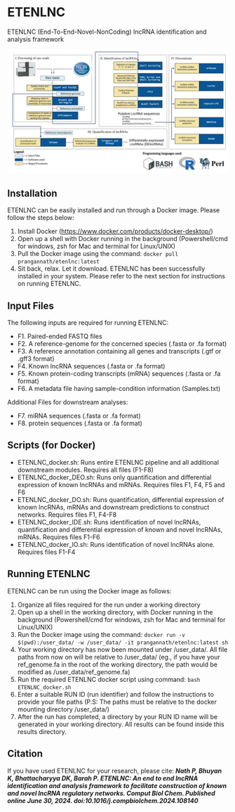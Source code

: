 # ETENLNC
ETENLNC (End-To-End-Novel-NonCoding) lncRNA identification and analysis framework

![ETENLNC workflow diagram.](https://github.com/EvolOMICS-TU/ETENLNC/blob/main/ETENLNC.svg?raw=TRUE)

## Installation
ETENLNC can be easily installed and run through a Docker image. Please follow the steps below:
1. Install Docker (https://www.docker.com/products/docker-desktop/)
2. Open up a shell with Docker running in the background (Powershell/cmd for windows, zsh for Mac and terminal for Linux/UNIX)
3. Pull the Docker image using the command:
   `docker pull prangannath/etenlnc:latest`
4. Sit back, relax. Let it download.
ETENLNC has been successfully installed in your system. Please refer to the next section for instructions on running ETENLNC.

## Input Files
The following inputs are required for running ETENLNC:
* F1. Paired-ended FASTQ files
* F2. A reference-genome for the concerned species (.fasta or .fa format)
* F3. A reference annotation containing all genes and transcripts (.gtf or .gff3 format)
* F4. Known lncRNA sequences (.fasta or .fa format)
* F5. Known protein-coding transcripts (mRNA) sequences (.fasta or .fa format)
* F6. A metadata file having sample-condition information (Samples.txt)

Additional Files for downstream analyses:
* F7. miRNA sequences (.fasta or .fa format)
* F8. protein sequences (.fasta or .fa format)

## Scripts (for Docker)
* ETENLNC_docker.sh: Runs entire ETENLNC pipeline and all additional downstream modules. Requires all files (F1-F8)
* ETENLNC_docker_DEO.sh: Runs only quantification and differential expression of known lncRNAs and mRNAs. Requires files F1, F4, F5 and F6
* ETENLNC_docker_DO.sh: Runs quantification, differential expression of known lncRNAs, mRNAs and downstream predictions to construct networks. Requires files F1, F4-F8
* ETENLNC_docker_IDE.sh: Runs identification of novel lncRNAs, quantification and differential expression of known and novel lncRNAs, mRNAs. Requires files F1-F6
* ETENLNC_docker_IO.sh: Runs identification of novel lncRNAs alone. Requires files F1-F4

## Running ETENLNC
ETENLNC can be run using the Docker image as follows:
1. Organize all files required for the run under a working directory
2. Open up a shell in the working directory, with Docker running in the background (Powershell/cmd for windows, zsh for Mac and terminal for Linux/UNIX)
3. Run the Docker image using the command:
`docker run -v $(pwd):/user_data/ -w /user_data/ -it prangannath/etenlnc:latest sh`
4. Your working directory has now been mounted under /user_data/. All file paths from now on will be relative to /user_data/ (eg., if you have your ref_genome.fa in the root of the working directory, the path would be modified as /user_data/ref_genome.fa)
5. Run the required ETENLNC docker script using command:
`bash ETENLNC_docker.sh`
6. Enter a suitable RUN ID (run identifier) and follow the instructions to provide your file paths (P.S: The paths must be relative to the docker mounting directory /user_data/)
7. After the run has completed, a directory by your RUN ID name will be generated in your working directory. All results can be found inside this results directory.

## Citation
If you have used ETENLNC for your research, please cite: 
***Nath P, Bhuyan K, Bhattacharyya DK, Barah P. ETENLNC: An end to end lncRNA identification and analysis framework to facilitate construction of known and novel lncRNA regulatory networks. Comput Biol Chem. Published online June 30, 2024. doi:10.1016/j.compbiolchem.2024.108140***
